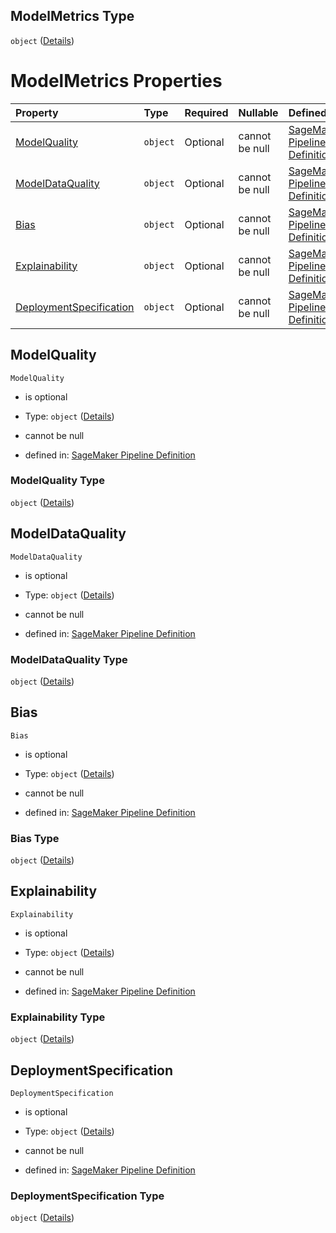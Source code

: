 ## ModelMetrics Type

`object` ([Details](pipeline-definition-definitions-registermodelstep-properties-arguments-properties-modelmetrics.md))

# ModelMetrics Properties

| Property                                            | Type     | Required | Nullable       | Defined by                                                                                                                                                                                                                                                                                                                                                                               |
| :-------------------------------------------------- | :------- | :------- | :------------- | :--------------------------------------------------------------------------------------------------------------------------------------------------------------------------------------------------------------------------------------------------------------------------------------------------------------------------------------------------------------------------------------- |
| [ModelQuality](#modelquality)                       | `object` | Optional | cannot be null | [SageMaker Pipeline Definition](pipeline-definition-definitions-registermodelstep-properties-arguments-properties-modelmetrics-properties-modelquality.md "https://github.com/jerrypeng7773/sagemaker-model-building-pipeline-definition-JSON-schema/schema/#/definitions/RegisterModelStep/properties/Arguments/properties/ModelMetrics/properties/ModelQuality")                       |
| [ModelDataQuality](#modeldataquality)               | `object` | Optional | cannot be null | [SageMaker Pipeline Definition](pipeline-definition-definitions-registermodelstep-properties-arguments-properties-modelmetrics-properties-modeldataquality.md "https://github.com/jerrypeng7773/sagemaker-model-building-pipeline-definition-JSON-schema/schema/#/definitions/RegisterModelStep/properties/Arguments/properties/ModelMetrics/properties/ModelDataQuality")               |
| [Bias](#bias)                                       | `object` | Optional | cannot be null | [SageMaker Pipeline Definition](pipeline-definition-definitions-registermodelstep-properties-arguments-properties-modelmetrics-properties-bias.md "https://github.com/jerrypeng7773/sagemaker-model-building-pipeline-definition-JSON-schema/schema/#/definitions/RegisterModelStep/properties/Arguments/properties/ModelMetrics/properties/Bias")                                       |
| [Explainability](#explainability)                   | `object` | Optional | cannot be null | [SageMaker Pipeline Definition](pipeline-definition-definitions-registermodelstep-properties-arguments-properties-modelmetrics-properties-explainability.md "https://github.com/jerrypeng7773/sagemaker-model-building-pipeline-definition-JSON-schema/schema/#/definitions/RegisterModelStep/properties/Arguments/properties/ModelMetrics/properties/Explainability")                   |
| [DeploymentSpecification](#deploymentspecification) | `object` | Optional | cannot be null | [SageMaker Pipeline Definition](pipeline-definition-definitions-registermodelstep-properties-arguments-properties-modelmetrics-properties-deploymentspecification.md "https://github.com/jerrypeng7773/sagemaker-model-building-pipeline-definition-JSON-schema/schema/#/definitions/RegisterModelStep/properties/Arguments/properties/ModelMetrics/properties/DeploymentSpecification") |

## ModelQuality



`ModelQuality`

*   is optional

*   Type: `object` ([Details](pipeline-definition-definitions-registermodelstep-properties-arguments-properties-modelmetrics-properties-modelquality.md))

*   cannot be null

*   defined in: [SageMaker Pipeline Definition](pipeline-definition-definitions-registermodelstep-properties-arguments-properties-modelmetrics-properties-modelquality.md "https://github.com/jerrypeng7773/sagemaker-model-building-pipeline-definition-JSON-schema/schema/#/definitions/RegisterModelStep/properties/Arguments/properties/ModelMetrics/properties/ModelQuality")

### ModelQuality Type

`object` ([Details](pipeline-definition-definitions-registermodelstep-properties-arguments-properties-modelmetrics-properties-modelquality.md))

## ModelDataQuality



`ModelDataQuality`

*   is optional

*   Type: `object` ([Details](pipeline-definition-definitions-registermodelstep-properties-arguments-properties-modelmetrics-properties-modeldataquality.md))

*   cannot be null

*   defined in: [SageMaker Pipeline Definition](pipeline-definition-definitions-registermodelstep-properties-arguments-properties-modelmetrics-properties-modeldataquality.md "https://github.com/jerrypeng7773/sagemaker-model-building-pipeline-definition-JSON-schema/schema/#/definitions/RegisterModelStep/properties/Arguments/properties/ModelMetrics/properties/ModelDataQuality")

### ModelDataQuality Type

`object` ([Details](pipeline-definition-definitions-registermodelstep-properties-arguments-properties-modelmetrics-properties-modeldataquality.md))

## Bias



`Bias`

*   is optional

*   Type: `object` ([Details](pipeline-definition-definitions-registermodelstep-properties-arguments-properties-modelmetrics-properties-bias.md))

*   cannot be null

*   defined in: [SageMaker Pipeline Definition](pipeline-definition-definitions-registermodelstep-properties-arguments-properties-modelmetrics-properties-bias.md "https://github.com/jerrypeng7773/sagemaker-model-building-pipeline-definition-JSON-schema/schema/#/definitions/RegisterModelStep/properties/Arguments/properties/ModelMetrics/properties/Bias")

### Bias Type

`object` ([Details](pipeline-definition-definitions-registermodelstep-properties-arguments-properties-modelmetrics-properties-bias.md))

## Explainability



`Explainability`

*   is optional

*   Type: `object` ([Details](pipeline-definition-definitions-registermodelstep-properties-arguments-properties-modelmetrics-properties-explainability.md))

*   cannot be null

*   defined in: [SageMaker Pipeline Definition](pipeline-definition-definitions-registermodelstep-properties-arguments-properties-modelmetrics-properties-explainability.md "https://github.com/jerrypeng7773/sagemaker-model-building-pipeline-definition-JSON-schema/schema/#/definitions/RegisterModelStep/properties/Arguments/properties/ModelMetrics/properties/Explainability")

### Explainability Type

`object` ([Details](pipeline-definition-definitions-registermodelstep-properties-arguments-properties-modelmetrics-properties-explainability.md))

## DeploymentSpecification



`DeploymentSpecification`

*   is optional

*   Type: `object` ([Details](pipeline-definition-definitions-registermodelstep-properties-arguments-properties-modelmetrics-properties-deploymentspecification.md))

*   cannot be null

*   defined in: [SageMaker Pipeline Definition](pipeline-definition-definitions-registermodelstep-properties-arguments-properties-modelmetrics-properties-deploymentspecification.md "https://github.com/jerrypeng7773/sagemaker-model-building-pipeline-definition-JSON-schema/schema/#/definitions/RegisterModelStep/properties/Arguments/properties/ModelMetrics/properties/DeploymentSpecification")

### DeploymentSpecification Type

`object` ([Details](pipeline-definition-definitions-registermodelstep-properties-arguments-properties-modelmetrics-properties-deploymentspecification.md))
